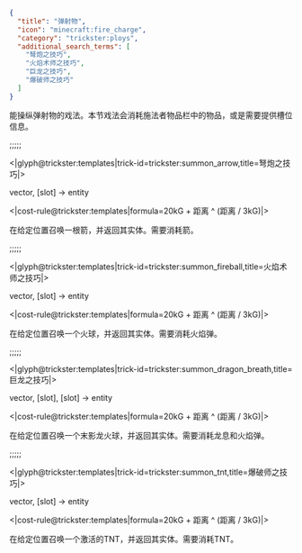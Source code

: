 ```json
{
  "title": "弹射物",
  "icon": "minecraft:fire_charge",
  "category": "trickster:ploys",
  "additional_search_terms": [
    "弩炮之技巧",
    "火焰术师之技巧",
    "巨龙之技巧",
    "爆破师之技巧"
  ]
}
```

能操纵弹射物的戏法。本节戏法会消耗施法者物品栏中的物品，或是需要提供槽位信息。

;;;;;

<|glyph@trickster:templates|trick-id=trickster:summon_arrow,title=弩炮之技巧|>

vector, [slot] -> entity

<|cost-rule@trickster:templates|formula=20kG + 距离 ^ (距离 / 3kG)|>

在给定位置召唤一根箭，并返回其实体。需要消耗箭。

;;;;;

<|glyph@trickster:templates|trick-id=trickster:summon_fireball,title=火焰术师之技巧|>

vector, [slot] -> entity

<|cost-rule@trickster:templates|formula=20kG + 距离 ^ (距离 / 3kG)|>

在给定位置召唤一个火球，并返回其实体。需要消耗火焰弹。

;;;;;

<|glyph@trickster:templates|trick-id=trickster:summon_dragon_breath,title=巨龙之技巧|>

vector, [slot], [slot] -> entity

<|cost-rule@trickster:templates|formula=20kG + 距离 ^ (距离 / 3kG)|>

在给定位置召唤一个末影龙火球，并返回其实体。需要消耗龙息和火焰弹。

;;;;;

<|glyph@trickster:templates|trick-id=trickster:summon_tnt,title=爆破师之技巧|>

vector, [slot] -> entity

<|cost-rule@trickster:templates|formula=20kG + 距离 ^ (距离 / 3kG)|>

在给定位置召唤一个激活的TNT，并返回其实体。需要消耗TNT。
